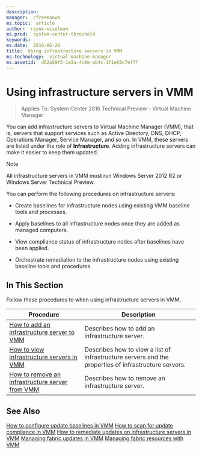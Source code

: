 ```yaml
---
description:  
manager:  cfreemanwa
ms.topic:  article
author:  rayne-wiselman
ms.prod:  system-center-threshold
keywords:  
ms.date:  2016-06-28
title:  Using infrastructure servers in VMM
ms.technology:  virtual-machine-manager
ms.assetid:  d62a59f5-1e2a-4c8e-ab4c-1f1e68c7ef7f
---
```


# Using infrastructure servers in VMM

>Applies To: System Center 2016 Technical Preview - Virtual Machine Manager

You can add infrastructure servers to Virtual Machine Manager (VMM), that is, servers that support services such as Active Directory, DNS, DHCP, Operations Manager, Service Manager, and so on. In VMM, these servers are listed under the role of **Infrastructure**. Adding infrastructure servers can make it easier to keep them updated.

> [!NOTE]
> All infrastructure servers in VMM must run Windows Server 2012 R2 or Windows Server Technical Preview.

You can perform the following procedures on infrastructure servers:

-   Create baselines for infrastructure nodes using existing VMM baseline tools and processes.

-   Apply baselines to all infrastructure nodes once they are added as managed computers.

-   View compliance status of infrastructure nodes after baselines have been applied.

-   Orchestrate remediation to the infrastructure nodes using existing baseline tools and procedures.

## In This Section
Follow these procedures to when using infrastructure servers in VMM.

|Procedure|Description|
|-------------|---------------|
|[How to add an infrastructure server to VMM](How-to-add-an-infrastructure-server-to-VMM.md)|Describes how to add an infrastructure server.|
|[How to view infrastructure servers in VMM](How-to-view-infrastructure-servers-in-VMM.md)|Describes how to view a list of infrastructure servers and the properties of infrastructure servers.|
|[How to remove an infrastructure server from VMM](How-to-remove-an-infrastructure-server-from-VMM.md)|Describes how to remove an infrastructure server.|

## See Also
[How to configure update baselines in VMM](How-to-configure-update-baselines-in-VMM.md)
[How to scan for update compliance in VMM](How-to-scan-for-update-compliance-in-VMM.md)
[How to remediate updates on infrastructure servers in VMM](How-to-remediate-updates-on-infrastructure-servers-in-VMM.md)
[Managing fabric updates in VMM](Managing-fabric-updates-in-VMM.md)
[Managing fabric resources with VMM](Managing-fabric-resources-with-VMM.md)



